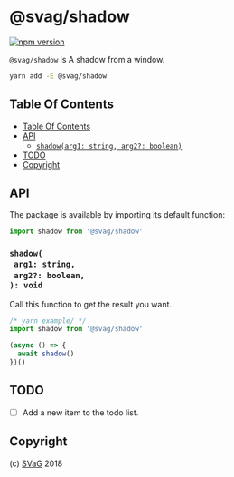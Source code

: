 # @svag/shadow

[![npm version](https://badge.fury.io/js/@svag/shadow.svg)](https://npmjs.org/package/@svag/shadow)

`@svag/shadow` is A shadow from a window.

```sh
yarn add -E @svag/shadow
```

## Table Of Contents

- [Table Of Contents](#table-of-contents)
- [API](#api)
  * [`shadow(arg1: string, arg2?: boolean)`](#mynewpackagearg1-stringarg2-boolean-void)
- [TODO](#todo)
- [Copyright](#copyright)

## API

The package is available by importing its default function:

```js
import shadow from '@svag/shadow'
```

### `shadow(`<br/>&nbsp;&nbsp;`arg1: string,`<br/>&nbsp;&nbsp;`arg2?: boolean,`<br/>`): void`

Call this function to get the result you want.

```js
/* yarn example/ */
import shadow from '@svag/shadow'

(async () => {
  await shadow()
})()
```

## TODO

- [ ] Add a new item to the todo list.

## Copyright

(c) [SVaG][1] 2018

[1]: https://svag.co
